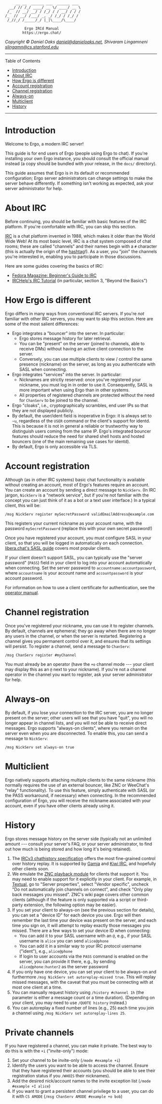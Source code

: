          __ __  ______ ___  ______ ___
      __/ // /_/ ____/ __ \/ ____/ __ \
     /_  // __/ __/ / /_/ / / __/ / / /
    /_  // __/ /___/ _, _/ /_/ / /_/ /
     /_//_/ /_____/_/ |_|\____/\____/

             Ergo IRCd Manual
            https://ergo.chat/

_Copyright © Daniel Oaks <daniel@danieloaks.net>, Shivaram Lingamneni <slingamn@cs.stanford.edu>_


--------------------------------------------------------------------------------------------


 Table of Contents

- [Introduction](#introduction)
- [About IRC](#about-irc)
- [How Ergo is different](#how-ergo-is-different)
- [Account registration](#account-registration)
- [Channel registration](#channel-registration)
- [Always-on](#always-on)
- [Multiclient](#multiclient)
- [History](#history)

--------------------------------------------------------------------------------------------


# Introduction

Welcome to Ergo, a modern IRC server!

This guide is for end users of Ergo (people using Ergo to chat). If you're installing your own Ergo instance, you should consult the official manual instead (a copy should be bundled with your release, in the `docs/` directory).

This guide assumes that Ergo is in its default or recommended configuration; Ergo server administrators can change settings to make the server behave differently. If something isn't working as expected, ask your server administrator for help.

# About IRC

Before continuing, you should be familiar with basic features of the IRC platform. If you're comfortable with IRC, you can skip this section.

[IRC](https://en.wikipedia.org/wiki/Internet_Relay_Chat) is a chat platform invented in 1988, which makes it older than the World Wide Web! At its most basic level, IRC is a chat system composed of chat rooms; these are called "channels" and their names begin with a `#` character (this is actually the origin of the [hashtag](https://www.cmu.edu/homepage/computing/2014/summer/originstory.shtml)!). As a user, you "join" the channels you're interested in, enabling you to participate in those discussions.

Here are some guides covering the basics of IRC:

* [Fedora Magazine: Beginner's Guide to IRC](https://fedoramagazine.org/beginners-guide-irc/)
* [IRCHelp's IRC Tutorial](https://www.irchelp.org/faq/irctutorial.html) (in particular, section 3, "Beyond the Basics")

# How Ergo is different

Ergo differs in many ways from conventional IRC servers. If you're *not* familiar with other IRC servers, you may want to skip this section. Here are some of the most salient differences:

* Ergo integrates a "bouncer" into the server. In particular:
    * Ergo stores message history for later retrieval.
    * You can be "present" on the server (joined to channels, able to receive DMs) without having an active client connection to the server.
    * Conversely, you can use multiple clients to view / control the same presence (nickname) on the server, as long as you authenticate with SASL when connecting.
* Ergo integrates "services" into the server.  In particular:
    * Nicknames are strictly reserved: once you've registered your nickname, you must log in in order to use it. Consequently, SASL is more important when using Ergo than in other systems.
    * All properties of registered channels are protected without the need for `ChanServ` to be joined to the channel.
* Ergo "cloaks", i.e., cryptographically scrambles, end user IPs so that they are not displayed publicly.
* By default, the user/ident field is inoperative in Ergo: it is always set to `~u`, regardless of the `USER` command or the client's support for identd. This is because it is not in general a reliable or trustworthy way to distinguish users coming from the same IP. Ergo's integrated bouncer features should reduce the need for shared shell hosts and hosted bouncers (one of the main remaining use cases for identd).
* By default, Ergo is only accessible via TLS.

# Account registration

Although (as in other IRC systems) basic chat functionality is available without creating an account, most of Ergo's features require an account. You can create an account by sending a direct message to `NickServ`. (In IRC jargon, `NickServ` is a "network service", but if you're not familiar with the concept you can just think of it as a bot or a text user interface.) In a typical client, this will be:

```
/msg NickServ register mySecretPassword validEmailAddress@example.com
```

This registers your current nickname as your account name, with the password `mySecretPassword` (replace this with your own secret password!)

Once you have registered your account, you must configure SASL in your client, so that you will be logged in automatically on each connection. [libera.chat's SASL guide](https://libera.chat/guides/sasl) covers most popular clients.

If your client doesn't support SASL, you can typically use the "server password" (`PASS`) field in your client to log into your account automatically when connecting. Set the server password to `accountname:accountpassword`, where `accountname` is your account name and `accountpassword` is your account password.

For information on how to use a client certificate for authentication, see the [operator manual](https://github.com/ergochat/ergo/blob/stable/docs/MANUAL.md#client-certificates).

# Channel registration

Once you've registered your nickname, you can use it to register channels. By default, channels are ephemeral; they go away when there are no longer any users in the channel, or when the server is restarted. Registering a channel gives you permanent control over it, and ensures that its settings will persist. To register a channel, send a message to `ChanServ`:

```
/msg ChanServ register #myChannel
```

You must already be an operator (have the `+o` channel mode --- your client may display this as an `@` next to your nickname). If you're not a channel operator in the channel you want to register, ask your server administrator for help.

# Always-on

By default, if you lose your connection to the IRC server, you are no longer present on the server; other users will see that you have "quit", you will no longer appear in channel lists, and you will not be able to receive direct messages. Ergo supports "always-on clients", where you remain on the server even when you are disconnected. To enable this, you can send a message to `NickServ`:

```
/msg NickServ set always-on true
```

# Multiclient

Ergo natively supports attaching multiple clients to the same nickname (this normally requires the use of an external bouncer, like ZNC or WeeChat's "relay" functionality). To use this feature, simply authenticate with SASL (or the PASS workaround, if necessary) when connecting. In the recommended configuration of Ergo, you will receive the nickname associated with your account, even if you have other clients already using it.

# History

Ergo stores message history on the server side (typically not an unlimited amount --- consult your server's FAQ, or your server administrator, to find out how much is being stored and how long it's being retained).

1. The [IRCv3 chathistory specification](https://ircv3.net/specs/extensions/chathistory) offers the most fine-grained control over history replay. It is supported by [Gamja](https://git.sr.ht/~emersion/gamja) and [Kiwi IRC](https://github.com/kiwiirc/kiwiirc), and hopefully other clients soon.
1. We emulate the [ZNC playback module](https://wiki.znc.in/Playback) for clients that support it. You may need to enable support for it explicitly in your client. For example, in [Textual](https://www.codeux.com/textual/), go to "Server properties", select "Vendor specific", uncheck "Do not automatically join channels on connect", and check "Only play back messages you missed". ZNC's wiki page covers other common clients (although if the feature is only supported via a script or third-party extension, the following option may be easier).
1. If you set your client to always-on (see the previous section for details), you can set a "device ID" for each device you use. Ergo will then remember the last time your device was present on the server, and each time you sign on, it will attempt to replay exactly those messages you missed. There are a few ways to set your device ID when connecting:
    - You can add it to your SASL username with an `@`, e.g., if your SASL username is `alice` you can send `alice@phone`
    - You can add it in a similar way to your IRC protocol username ("ident"), e.g., `alice@phone`
    - If login to user accounts via the `PASS` command is enabled on the server, you can provide it there, e.g., by sending `alice@phone:hunter2` as the server password
1. If you only have one device, you can set your client to be always-on and furthermore `/msg NickServ set autoreplay-missed true`. This will replay missed messages, with the caveat that you must be connecting with at most one client at a time.
1. You can manually request history using `/history #channel 1h` (the parameter is either a message count or a time duration). (Depending on your client, you may need to use `/QUOTE history` instead.)
1. You can autoreplay a fixed number of lines (e.g., 25) each time you join a channel using `/msg NickServ set autoreplay-lines 25`.

# Private channels

If you have registered a channel, you can make it private. The best way to do this is with the `+i` ("invite-only") mode:

1. Set your channel to be invite-only (`/mode #example +i`)
1. Identify the users you want to be able to access the channel. Ensure that they have registered their accounts (you should be able to see their registration status if you `/WHOIS` their nicknames).
1. Add the desired nick/account names to the invite exception list (`/mode #example +I alice`)
1. If you want to grant a persistent channel privilege to a user, you can do it with `CS AMODE` (`/msg ChanServ AMODE #example +o bob`)
